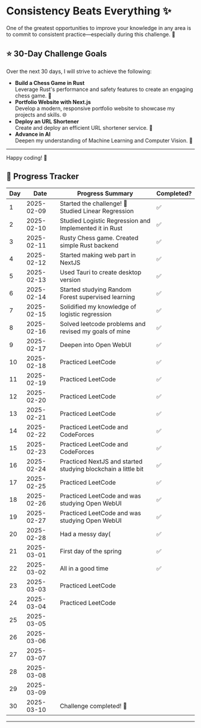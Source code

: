 # Consistency Beats Everything ✨

One of the greatest opportunities to improve your knowledge in any area is to commit to consistent practice—especially during this challenge. 💪

## ⭐ 30-Day Challenge Goals

Over the next 30 days, I will strive to achieve the following:

- **Build a Chess Game in Rust**  
  Leverage Rust's performance and safety features to create an engaging chess game. 🤖
- **Portfolio Website with Next.js**  
  Develop a modern, responsive portfolio website to showcase my projects and skills. 🌐
- **Deploy an URL Shortener**  
  Create and deploy an efficient URL shortener service. 🔗
- **Advance in AI**  
  Deepen my understanding of Machine Learning and Computer Vision. 🚀

---

Happy coding! 🎉

## 📅 Progress Tracker

| Day | Date       | Progress Summary                                              | Completed? |
| --- | ---------- | ------------------------------------------------------------- | ---------- |
| 1   | 2025-02-09 | Started the challenge! 🚀 Studied Linear Regression            | ✅          |
| 2   | 2025-02-10 | Studied Logistic Regression and Implemented it in Rust        | ✅          |
| 3   | 2025-02-11 | Rusty Chess game. Created simple Rust backend                 | ✅          |
| 4   | 2025-02-12 | Started making web part in NextJS                             | ✅          |
| 5   | 2025-02-13 | Used Tauri to create desktop version                          | ✅          |
| 6   | 2025-02-14 | Started studying Random Forest supervised learning            | ✅          |
| 7   | 2025-02-15 | Solidified my knowledge of logistic regression                | ✅          |
| 8   | 2025-02-16 | Solved leetcode problems and revised my goals of mine         | ✅          |
| 9   | 2025-02-17 | Deepen into Open WebUI                                        | ✅          |
| 10  | 2025-02-18 | Practiced LeetCode                                            | ✅          |
| 11  | 2025-02-19 | Practiced LeetCode                                            | ✅          |
| 12  | 2025-02-20 | Practiced LeetCode                                            | ✅          |
| 13  | 2025-02-21 | Practiced LeetCode                                            | ✅          |
| 14  | 2025-02-22 | Practiced LeetCode and CodeForces                             | ✅          |
| 15  | 2025-02-23 | Practiced LeetCode and CodeForces                             | ✅          |
| 16  | 2025-02-24 | Practiced NextJS and started studying blockchain a little bit | ✅          |
| 17  | 2025-02-25 | Practiced LeetCode                                            | ✅          |
| 18  | 2025-02-26 | Practiced LeetCode and was studying Open WebUI                | ✅          |
| 19  | 2025-02-27 | Practiced LeetCode and was studying Open WebUI                | ✅          |
| 20  | 2025-02-28 | Had a messy day(                                              | ✅          |
| 21  | 2025-03-01 | First day of the spring                                       | ✅          |
| 22  | 2025-03-02 | All in a good time                                            | ✅          |
| 23  | 2025-03-03 | Practiced LeetCode                                            |            |
| 24  | 2025-03-04 | Practiced LeetCode                                            |            |
| 25  | 2025-03-05 |                                                               |            |
| 26  | 2025-03-06 |                                                               |            |
| 27  | 2025-03-07 |                                                               |            |
| 28  | 2025-03-08 |                                                               |            |
| 29  | 2025-03-09 |                                                               |            |
| 30  | 2025-03-10 | Challenge completed! 🎉                                        |            |

---
